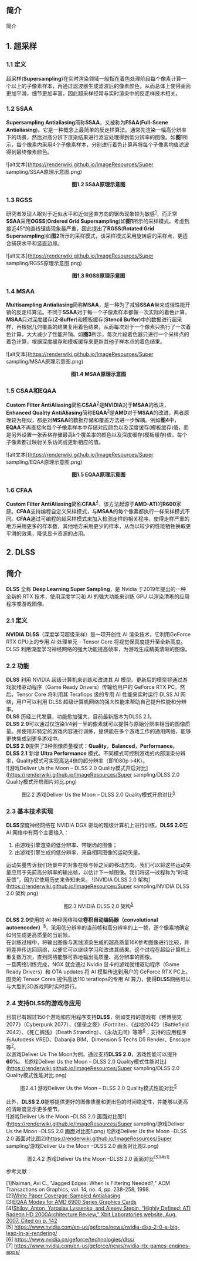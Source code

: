 ## 简介

简介

## 1. 超采样

### 1.1 定义

超采样(**Supersampling**)在实时渲染领域一般指在着色处理阶段每个像素计算一个以上的子像素样本，再通过滤波器生成滤波后的像素颜色，从而总体上使得画面更加平滑，细节更加丰富，因此超采样经常与实时渲染中的反走样技术相关。

### 1.2 SSAA

**Supersampling Antialiasing**简称**SSAA**，又被称为**FSAA**(**Full-Scene Antialiasing**)。它是一种概念上最简单的反走样算法。通常先渲染一幅高分辨率下的场景，然后对高分辨下渲染结果进行滤波处理得到低分辨率的图像。如**图1**所示，每个像素内采用4个子像素样本，分别进行着色计算再将每个子像素均值滤波得到最终像素颜色。

![alt文本](https://renderwiki.github.io/ImageResources/Super sampling/SSAA原理示意图.png)

**<center>图1.2 SSAA原理示意图</center>**

### 1.3 RGSS

研究者发现人眼对于近似水平和近似竖直方向的锯齿现象较为敏感<sup>[1](#f1)</sup>，而正常**SSAA**采用**OGSS**(**Ordered Grid Supersampling**)如**图1**所示的采样模式。考虑到接近45°的直线锯齿现象最严重，因此提出了**RGSS**(**Rotated Grid Supersampling**)如**图2**所示的采样模式，该采样模式采用旋转后的采样点，更适合捕获水平和竖直边缘。

![alt文本](https://renderwiki.github.io/ImageResources/Super sampling/RGSS原理示意图.png)

**<center>图1.3 RGSS原理示意图</center>**

### 1.4 MSAA

**Multisampling Antialiasing**简称**MSAA**，是一种为了减轻**SSAA**带来成倍性能开销的反走样算法。不同于**SSAA**对于每一个子像素样本都做一次实际的着色计算，**MSAA**只对深度缓存(**Z-Buffer**)和模板缓存(**Stencil Buffer**)中的数据进行超采样，再根据几何覆盖的结果复用着色结果，从而每次对于一个像素只执行了一次着色计算，大大减少了性能开销。如**图3**所示，每次片段着色器只进行一个采样点的着色计算，根据深度缓存和模板缓存来更新其他子样本点的着色结果。

![alt文本](https://renderwiki.github.io/ImageResources/Super sampling/MSAA原理示意图.png)

**<center>图1.4 MSAA原理示意图</center>**

### 1.5 CSAA和EQAA

**Custom Filter AntiAliasing**简称**CSAA**<sup>[2](#f2)</sup>是**NVIDIA**对于**MSAA**的改进，**Enhanced Quality AntiAliasing**简称**EQAA**<sup>[3](#f3)</sup>是**AMD**对于**MSAA**的改进，两者原理较为相似，都是对**MSAA**的数据存储和覆盖方法进一步解耦。例如**图4**中，**EQAA**不再直接向每个子像素样本中存储对应颜色以及深度缓存(模板缓存)值，而是另外设置一张表格存储最高k个覆盖率的颜色以及深度缓存(模板缓存)值，每个子像素都过映射关系访问或更新相应的值。

![alt文本](https://renderwiki.github.io/ImageResources/Super sampling/EQAA原理示意图.png)

**<center>图1.5 EQAA原理示意图</center>**

### 1.6 CFAA

**Custom Filter AntiAliasing**简称**CFAA**<sup>[4](#f4)</sup>，该方法起源于**AMD-ATI**的**R600**家庭。**CFAA**支持编程自定义采样模式，与**MSAA**的每个像素都执行一样采样模式不同。**CFAA**通过可编程的超采样模式来加入检测走样的相关程序，使得走样严重的地方采用更多的样本数，其他地方采用更少的样本，从而以较少的性能牺牲换取更平滑的效果，降低显卡资源的占用。

## 2. DLSS

## 简介
**DLSS** 全称 **Deep Learning Super Sampling**，是 Nvidia 于2019年提出的一种全新的 RTX 技术，使用深度学习和 AI 的强大功能来训练 GPU 以渲染清晰的应用程序或游戏图像。  

### 2.1 定义
**NVIDIA** **DLSS**（深度学习超级采样）是一项开创性 AI 渲染技术，它利用GeForce RTX GPU上的专用 AI 处理单元 - Tensor Core 将视觉保真度提升至全新高度。DLSS 利用深度学习神经网络的强大功能提高帧率，为游戏生成精美清晰的图像。

### 2.2 功能
__DLSS__ 利用 NVIDIA 超级计算机来训练和改进其 AI 模型。更新后的模型将通过游戏就绪驱动程序（Game Ready Drivers）传输给用户的 GeForce RTX PC。然后，Tensor Core 将利用其 Teraflops 级的专用 AI 性能来实时运行 DLSS AI 网络，用户可以利用 DLSS 超级计算机网络的强大性能来帮助自己提升性能和分辨率。  
__DLSS__ 历经三代发展，功能愈加强大，目前最新版本为DLSS 2.1。  
**DLSS 2.0**可以通过仅渲染1/4到一半的像素就可以提供与原始分辨率相当的图像质量。并使用非特定的游戏内容进行训练，提供能在多个游戏工作的通用网络，能够更快集成到更多游戏中。  
**DLSS 2.0**提供了3种图像质量模式：**Quality**，**Balanced**，**Performance**。**DLSS 2.1** 新增 **Ultra Performance** 模式。不同模式可控制游戏的内部渲染分辨率，Quality模式可实现高达4倍的超分辨率（即1080p→4K）。  
![游戏Deliver Us the Moon – DLSS 2.0 Quality模式开启对比](https://renderwiki.github.io/ImageResources/Super sampling/DLSS 2.0 Quality模式开启图片对比.png)<center>图2.2 游戏Deliver Us the Moon – DLSS 2.0 Quality模式开启对比<sup>[5](#s1)</sup></center>  


### 2.3 基本技术实现
**DLSS**深度神经网络在 NVIDIA DGX 驱动的超级计算机上进行训练。**DLSS 2.0**在 AI 网络中有两个主要输入：
1. 由游戏引擎渲染的低分辨率、带锯齿的图像；
2. 由游戏引擎生成的低分辨率、来自相同图像的运动矢量。  

运动矢量告诉我们场景中的对象在帧与帧之间的移动方向。我们可以将这些运动矢量应用于先前高分辨率的输出帧，以估计下一帧图像。我们将这一过程称为“时域反馈”，因为它使用历史来告知未来。
![NVIDIA DLSS 2.0 架构](https://renderwiki.github.io/ImageResources/Super sampling/NVIDIA DLSS 2.0 架构.png)<center>图2.3 NVIDIA DLSS 2.0 架构<sup>[5](#s1)</sup></center>  
**DLSS 2.0**使用的 AI 神经网络叫做**卷积自动编码器（convolutional autoencoder）**<sup>[5](#s1)</sup>，采用低分辨率的当前帧和高分辨率的上一帧，逐个像素地确定如何生成更高质量的当前帧。  
在训练过程中，将输出图像与离线渲染生成的超高质量16K参考图像进行比较，并将差异传达回网络，以便它可以继续学习和改进其结果。这个过程在超级计算机上重复数万次，直到网络能够可靠地输出高质量、高分辨率的图像。  
一旦网络训练完成，NGX 就会通过 Nvidia 显卡的游戏就绪驱动程序（Game Ready Drivers）和 OTA updates 将 AI 模型传送到用户的 GeForce RTX PC上。图灵的 Tensor Cores 提供高达110 teraflops的专用 AI 算力，使得**DLSS**网络可以与大型的3D游戏同时实时运行。

### 2.4 支持DLSS的游戏与应用
目前已有超过150个游戏和应用程序支持**DLSS**，例如支持的游戏有《赛博朋克2077》（Cyberpunk 2077）、《堡垒之夜》（Fortnite）、《战地2042》（Battlefield 2042）、《死亡搁浅》（Death Stranding）、《永劫无间》等等<sup>[6](#s2)</sup>；支持的应用程序有Autodesk VRED、Dabanjia BIM、Dimension 5 Techs D5 Render、Enscape等<sup>[7](#s3)</sup>。  
以游戏Deliver Us The Moon为例，通过支持**DLSS 2.0**，游戏性能可以提升**60%**。
![游戏Deliver Us the Moon – DLSS 2.0 Quality模式性能对比](https://renderwiki.github.io/ImageResources/Super sampling/DLSS 2.0 Quality模式性能对比.png)<center>图2.4.1 游戏Deliver Us the Moon – DLSS 2.0 Quality模式性能对比<sup>[5](#s5)</sup></center>  
此外，**DLSS 2.0**能够提供更好的图像质量和更出色的时间稳定性，并能够以更高的清晰度显示更多细节。  
![游戏Deliver Us the Moon –DLSS 2.0 画面对比图1](https://renderwiki.github.io/ImageResources/Super sampling/游戏Deliver Us the Moon –DLSS 2.0 画面对比图1.png)
![游戏Deliver Us the Moon –DLSS 2.0 画面对比图2](https://renderwiki.github.io/ImageResources/Super sampling/游戏Deliver Us the Moon –DLSS 2.0 画面对比图2.png)
<center>图2.4.2 游戏Deliver Us the Moon –DLSS 2.0 画面对比<sup>[5](#s1)</sup></center>


参考文献：

<a name="f1">[1]</a>Naiman, Avi C., "Jagged Edges: When Is Filtering Needed?," ACM Transactions on Graphics, vol. 14, no. 4, pp. 238-258, 1998.  
<a name="f2">[2]</a>[White Paper Coverage-Sampled Antialiasing](https://developer.download.nvidia.cn/SDK/10/direct3d/Source/CSAATutorial/doc/CSAATutorial.pdf)  
<a name="f3">[3]</a>[EQAA Modes for AMD 6900 Series Graphics Cards](https://developer.amd.com/wordpress/media/2012/10/EQAA%2520Modes%2520for%2520AMD%2520HD%25206900%2520Series%2520Cards.pdf)  
<a name="f4">[4]</a>[Shilov, Anton, Yaroslav Lyssenko, and Alexey Stepin, “Highly Defined: ATI Radeon HD 2000Architecture Review,” Xbit Laboratories website, Aug. 2007. Cited on p. 142](https://web.archive.org/web/20110213072435/http:/www.xbitlabs.com:80/articles/video/display/r600-architecture_8.html)  
<a name='s1'>[5]</a> https://www.nvidia.com/en-us/geforce/news/nvidia-dlss-2-0-a-big-leap-in-ai-rendering/  
<a name='s2'>[6]</a> https://www.nvidia.cn/geforce/technologies/dlss/  
<a name='s1'>[7]</a> https://www.nvidia.com/en-us/geforce/news/nvidia-rtx-games-engines-apps/
